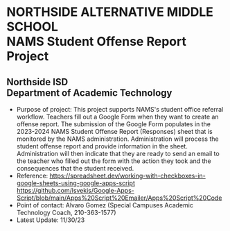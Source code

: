 # NORTHSIDE ALTERNATIVE MIDDLE SCHOOL<br/>NAMS Student Offense Report Project
## Northside ISD<br/>Department of Academic Technology
- Purpose of project: This project supports NAMS's student office referral workflow. Teachers fill out a Google Form when they want to create an offense report. The submission of the Google Form populates in the 2023-2024 NAMS Student Offense Report (Responses) sheet that is monitored by the NAMS administration. Administration will process the student offense report and provide information in the sheet. Administration will then indicate that they are ready to send an email to the teacher who filled out the form with the action they took and the consequences that the student received.
- Reference: https://spreadsheet.dev/working-with-checkboxes-in-google-sheets-using-google-apps-script
https://github.com/lsvekis/Google-Apps-Script/blob/main/Apps%20Script%20Emailer/Apps%20Script%20Code
- Point of contact: Alvaro Gomez (Special Campuses Academic Technology Coach, 210-363-1577)
- Latest Update: 11/30/23